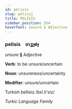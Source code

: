 ```yaml
---
id: pelisis
slug: pelisis
title: PELİSİS
sidebar_position: 554
hoverText: unsure § Adjective
---
```


### pelisis&emsp;<span kind="abugida">ʋɿʓɟɐ́ɟ</span>

*unsure* **§** Adjective

**Verb**: to be unsure/uncertain

**Noun**: unsureness/uncertainty

**Modifier**: unsure/uncertain

Turkish bellisiz /bɛl.li'siz/

*Turkic Language Family*